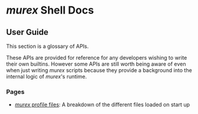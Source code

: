 # _murex_ Shell Docs

## User Guide

This section is a glossary of APIs.

These APIs are provided for reference for any developers wishing to write
their own builtins. However some APIs are still worth being aware of even
when just writing _murex_ scripts because they provide a background into
the internal logic of _murex_'s runtime.

### Pages

* [_murex_ profile files](userguide/profile.md):
  A breakdown of the different files loaded on start up